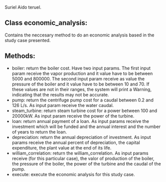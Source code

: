 Suriel Aido teruel.

Class economic_analysis: 
-
  Contains the neccesary method to do an economic analysis based in the study case presented.
  
Methods:
- 

- boiler: return the boiler cost. Have two input params. The first input param receive the vapor production and it value have to be between 5000 and 800000. The second input param receive as value the pressure of the boiler and it value have to be between 10 and 70. If these values are not in their ranges, the system will print a Warning, indicating that the results may not be accurate.
- pump: return the centrifuge pump cost for a caudal between 0.2 and 126 L/s. As input param receive the water caudal.
- steam_turbine: return steam turbine cost for a power between 100 and 20000kW. As input param receive the power of the turbine.
- loan: return annual payment of a loan. As input params receive the investment which will be funded and the annual interest and the number of years to return the loan.
- depreciation: return the annual depreciation of investment. As input params receive the annual percent of depreciation, the capital expenditure, the plant value at the end of its life.
- william_correlation: return the william_correlation. As input params receive (for this particular case), the valor of production of the boiler, the pressure of the boiler, the power of the turbine and the caudal of the pump.
- execute: execute the economic analysis for this study case.
